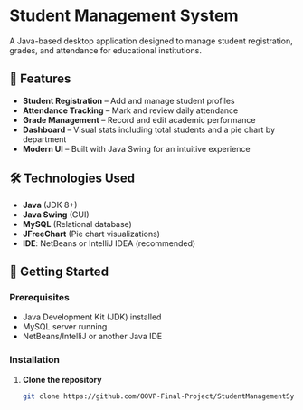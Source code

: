 # Student Management System

A Java-based desktop application designed to manage student registration, grades, and attendance for educational institutions.

## 📌 Features

- **Student Registration** – Add and manage student profiles
- **Attendance Tracking** – Mark and review daily attendance
- **Grade Management** – Record and edit academic performance
- **Dashboard** – Visual stats including total students and a pie chart by department
- **Modern UI** – Built with Java Swing for an intuitive experience

## 🛠️ Technologies Used

- **Java** (JDK 8+)
- **Java Swing** (GUI)
- **MySQL** (Relational database)
- **JFreeChart** (Pie chart visualizations)
- **IDE**: NetBeans or IntelliJ IDEA (recommended)

## 🚀 Getting Started

### Prerequisites

- Java Development Kit (JDK) installed
- MySQL server running
- NetBeans/IntelliJ or another Java IDE

### Installation

1. **Clone the repository**
   ```bash
   git clone https://github.com/OOVP-Final-Project/StudentManagementSystem.git
